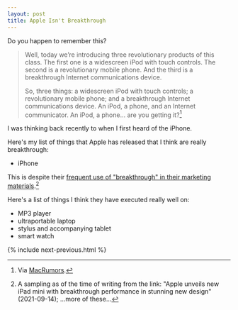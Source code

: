 ```yaml
---
layout: post
title: Apple Isn't Breakthrough
---
```


Do you happen to remember this?

> Well, today we’re introducing three revolutionary products of this class. The first one is a widescreen iPod with touch controls. The second is a revolutionary mobile phone. And the third is a breakthrough Internet communications device.
>
> So, three things: a widescreen iPod with touch controls; a revolutionary mobile phone; and a breakthrough Internet communications device. An iPod, a phone, and an Internet communicator. An iPod, a phone... are you getting it?[^1]

I was thinking back recently to when I first heard of the iPhone.

Here's my list of things that Apple has released that I think are really breakthrough:

- iPhone

This is despite their [frequent use of "breakthrough" in their marketing materials](https://duckduckgo.com/?q=site%3Aapple.com%2Fnewsroom+breakthrough&t=ffab&ia=web).[^2]

Here's a list of things I think they have executed really well on:

- MP3 player
- ultraportable laptop
- stylus and accompanying tablet
- smart watch

{% include next-previous.html %}

[^1]: Via [MacRumors](https://www.macrumors.com/2014/01/09/7-years-ago-jobs-iphone/).
[^2]: A sampling as of the time of writing from the link: "Apple unveils new iPad mini with breakthrough performance in stunning new design" (2021-09-14); ...more of these...
